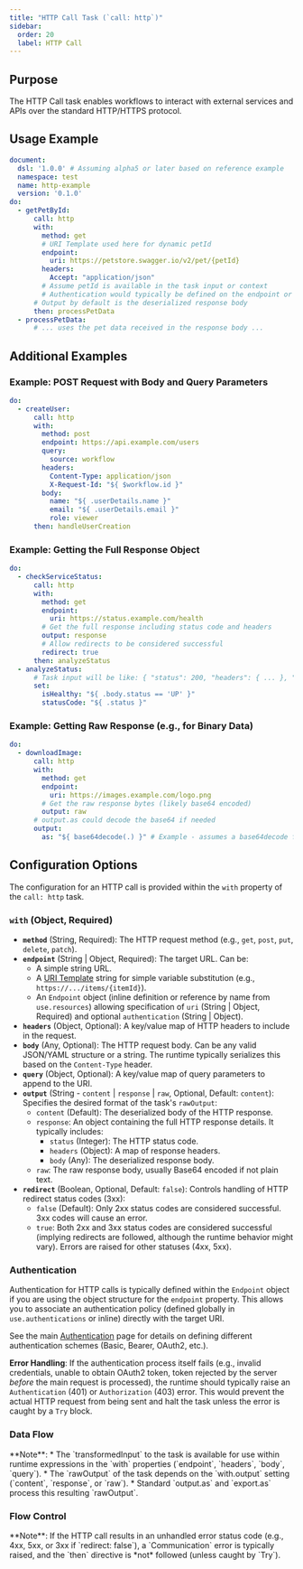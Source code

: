 ```yaml
---
title: "HTTP Call Task (`call: http`)"
sidebar:
  order: 20
  label: HTTP Call
---
```

<!-- Examples are validated -->

## Purpose

The HTTP Call task enables workflows to interact with external services and APIs over the standard HTTP/HTTPS protocol.

## Usage Example

```yaml
document:
  dsl: '1.0.0' # Assuming alpha5 or later based on reference example
  namespace: test
  name: http-example
  version: '0.1.0'
do:
  - getPetById:
      call: http
      with:
        method: get
        # URI Template used here for dynamic petId
        endpoint: 
          uri: https://petstore.swagger.io/v2/pet/{petId} 
        headers:
          Accept: "application/json"
        # Assume petId is available in the task input or context
        # Authentication would typically be defined on the endpoint or globally
      # Output by default is the deserialized response body 
      then: processPetData
  - processPetData:
      # ... uses the pet data received in the response body ...
```

## Additional Examples

### Example: POST Request with Body and Query Parameters

```yaml
do:
  - createUser:
      call: http
      with:
        method: post
        endpoint: https://api.example.com/users
        query:
          source: workflow
        headers:
          Content-Type: application/json
          X-Request-Id: "${ $workflow.id }"
        body:
          name: "${ .userDetails.name }"
          email: "${ .userDetails.email }"
          role: viewer
      then: handleUserCreation
```

### Example: Getting the Full Response Object

```yaml
do:
  - checkServiceStatus:
      call: http
      with:
        method: get
        endpoint:
          uri: https://status.example.com/health
        # Get the full response including status code and headers
        output: response 
        # Allow redirects to be considered successful
        redirect: true 
      then: analyzeStatus
  - analyzeStatus:
      # Task input will be like: { "status": 200, "headers": { ... }, "body": { "status": "UP" } }
      set:
        isHealthy: "${ .body.status == 'UP' }"
        statusCode: "${ .status }"
```

### Example: Getting Raw Response (e.g., for Binary Data)

```yaml
do:
  - downloadImage:
      call: http
      with:
        method: get
        endpoint: 
          uri: https://images.example.com/logo.png
        # Get the raw response bytes (likely base64 encoded)
        output: raw 
      # output.as could decode the base64 if needed
      output:
        as: "${ base64decode(.) }" # Example - assumes a base64decode function
```

## Configuration Options

The configuration for an HTTP call is provided within the `with` property of the `call: http` task.

### `with` (Object, Required)

*   **`method`** (String, Required): The HTTP request method (e.g., `get`, `post`, `put`, `delete`, `patch`).
*   **`endpoint`** (String | Object, Required): The target URL. Can be:
    *   A simple string URL.
    *   A [URI Template](dsl-uri-templates.md) string for simple variable substitution (e.g., `https://.../items/{itemId}`).
    *   An `Endpoint` object (inline definition or reference by name from `use.resources`) allowing specification of `uri` (String | Object, Required) and optional `authentication` (String | Object).
*   **`headers`** (Object, Optional): A key/value map of HTTP headers to include in the request.
*   **`body`** (Any, Optional): The HTTP request body. Can be any valid JSON/YAML structure or a string. The runtime typically serializes this based on the `Content-Type` header.
*   **`query`** (Object, Optional): A key/value map of query parameters to append to the URI.
*   **`output`** (String - `content` | `response` | `raw`, Optional, Default: `content`): Specifies the desired format of the task's `rawOutput`:
    *   `content` (Default): The deserialized body of the HTTP response.
    *   `response`: An object containing the full HTTP response details. It typically includes:
        *   `status` (Integer): The HTTP status code.
        *   `headers` (Object): A map of response headers.
        *   `body` (Any): The deserialized response body.
    *   `raw`: The raw response body, usually Base64 encoded if not plain text.
*   **`redirect`** (Boolean, Optional, Default: `false`): Controls handling of HTTP redirect status codes (3xx):
    *   `false` (Default): Only 2xx status codes are considered successful. 3xx codes will cause an error.
    *   `true`: Both 2xx and 3xx status codes are considered successful (implying redirects are followed, although the runtime behavior might vary). Errors are raised for other statuses (4xx, 5xx).

### Authentication

Authentication for HTTP calls is typically defined within the `Endpoint` object if you are using the object structure for the `endpoint` property. This allows you to associate an authentication policy (defined globally in `use.authentications` or inline) directly with the target URI.

See the main [Authentication](dsl-authentication.md) page for details on defining different authentication schemes (Basic, Bearer, OAuth2, etc.).

**Error Handling**: If the authentication process itself fails (e.g., invalid credentials, unable to obtain OAuth2 token, token rejected by the server *before* the main request is processed), the runtime should typically raise an `Authentication` (401) or `Authorization` (403) error. This would prevent the actual HTTP request from being sent and halt the task unless the error is caught by a `Try` block.

### Data Flow
<include from="_common-task-data-flow.md" element-id="common-data-flow"/>
**Note**:
*   The `transformedInput` to the task is available for use within runtime expressions in the `with` properties (`endpoint`, `headers`, `body`, `query`).
*   The `rawOutput` of the task depends on the `with.output` setting (`content`, `response`, or `raw`).
*   Standard `output.as` and `export.as` process this resulting `rawOutput`.

### Flow Control
<include from="_common-task-flow_control.md" element-id="common-flow-control"/>
**Note**: If the HTTP call results in an unhandled error status code (e.g., 4xx, 5xx, or 3xx if `redirect: false`), a `Communication` error is typically raised, and the `then` directive is *not* followed (unless caught by `Try`). 
